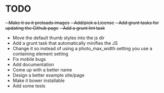 TODO
====

<strike>- Make it so it preloads images</strike>
<strike>- Add/pick a License</strike>
<strike>- Add grunt tasks for updating the Github page</strike>
<strike>- Add a grunt lint task</strike>
- Move the default thumb styles into the js dir
- Add a grunt task that automatically minifies the JS
- Change it so instead of using a photo_max_width setting you use a containing element setting
- Fix mobile bugs
- Add documentation
- Come up with a better name
- Design a better example site/page
- Make it bower installable
- Add some tests


